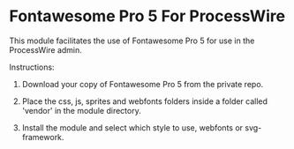 Fontawesome Pro 5 For ProcessWire
=====================================

This module facilitates the use of Fontawesome Pro 5 for use in the ProcessWire admin.

Instructions:

1) Download your copy of Fontawesome Pro 5 from the private repo.
2) Place the css, js, sprites and webfonts folders inside a folder called 'vendor' in the module directory.


4) Install the module and select which style to use, webfonts or svg-framework.

